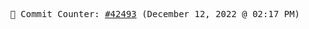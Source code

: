 <p align="center">
    <samp>
        📮 Commit Counter: <a href="https://github.com/Javascript-void0/Javascript-void0/commits/main">#42493</a> (December 12, 2022 @ 02:17 PM)
    </samp>
</p>
